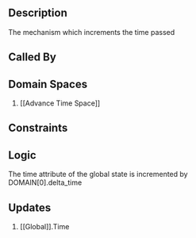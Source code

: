 ## Description

The mechanism which increments the time passed
## Called By
## Domain Spaces
1. [[Advance Time Space]]
## Constraints
## Logic
The time attribute of the global state is incremented by DOMAIN[0].delta_time

## Updates

1. [[Global]].Time
